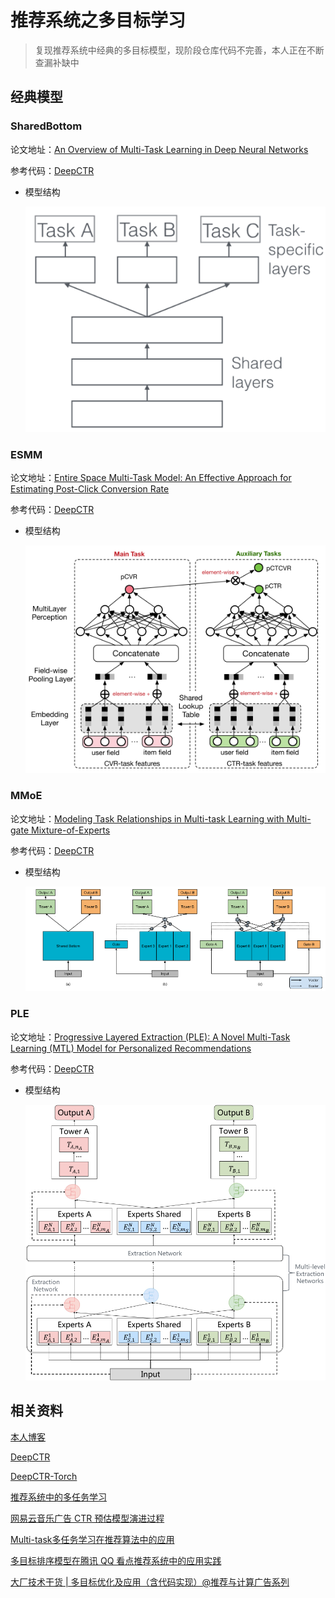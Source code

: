 # 推荐系统之多目标学习

> 复现推荐系统中经典的多目标模型，现阶段仓库代码不完善，本人正在不断查漏补缺中

## 经典模型

### SharedBottom

论文地址：[An Overview of Multi-Task Learning in Deep Neural Networks](https://arxiv.org/abs/1706.05098)

参考代码：[DeepCTR](https://github.com/shenweichen/DeepCTR/tree/master/deepctr/models/multitask)

- 模型结构

  ![](./analysis/imgs/sharedbottom.png)

### ESMM

论文地址：[Entire Space Multi-Task Model: An Effective Approach for Estimating Post-Click Conversion Rate](https://arxiv.org/abs/1804.07931)

参考代码：[DeepCTR](https://github.com/shenweichen/DeepCTR/tree/master/deepctr/models/multitask)

- 模型结构

  ![](./analysis/imgs/ESMM.png)



### MMoE

论文地址：[Modeling Task Relationships in Multi-task Learning with Multi-gate Mixture-of-Experts](https://dl.acm.org/doi/abs/10.1145/3219819.3220007)

参考代码：[DeepCTR](https://github.com/shenweichen/DeepCTR/tree/master/deepctr/models/multitask)

- 模型结构

  ![](./analysis/imgs/mmoe.png)

### PLE

论文地址：[Progressive Layered Extraction (PLE): A Novel Multi-Task Learning (MTL) Model for Personalized Recommendations](https://dl.acm.org/doi/abs/10.1145/3383313.3412236)

参考代码：[DeepCTR](https://github.com/shenweichen/DeepCTR/tree/master/deepctr/models/multitask)

- 模型结构

  ![](./analysis/imgs/ple.png)



## 相关资料

[本人博客](https://blog.csdn.net/weixin_35154281/category_10345005.html?spm=1001.2014.3001.5482)

[DeepCTR](https://github.com/shenweichen/DeepCTR)

[DeepCTR-Torch](https://github.com/shenweichen/DeepCTR-Torch)

[推荐系统中的多任务学习](https://lumingdong.cn/multi-task-learning-in-recommendation-system.html)

[网易云音乐广告 CTR 预估模型演进过程](https://www.6aiq.com/article/1640133996814)

[Multi-task多任务学习在推荐算法中的应用](https://zhuanlan.zhihu.com/p/109835504)

[多目标排序模型在腾讯 QQ 看点推荐系统中的应用实践](https://www.6aiq.com/article/1616884898601)

[大厂技术干货 | 多目标优化及应用（含代码实现）@推荐与计算广告系列](https://www.bilibili.com/read/cv14132088)

